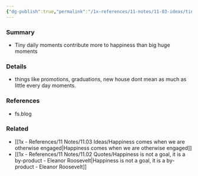 ```yaml
---
{"dg-publish":true,"permalink":"/1x-references/11-notes/11-03-ideas/tiny-delights-over-big-bright-lights/","title":"Tiny delights over big bright lights","created":"2023-10-29T21:05:24.000+03:00","updated":"2024-02-14T20:18:21.875+03:00"}
---
```



### Summary
- Tiny daily moments contribute more to happiness than big huge moments

### Details
- things like promotions, graduations, new house dont mean as much as little every day moments.

### References
- fs.blog

### Related
- [[1x - References/11 Notes/11.03 Ideas/Happiness comes when we are otherwise engaged\|Happiness comes when we are otherwise engaged]]
- [[1x - References/11 Notes/11.02 Quotes/Happiness is not a goal, it is a by-product - Eleanor Roosevelt\|Happiness is not a goal, it is a by-product - Eleanor Roosevelt]]
